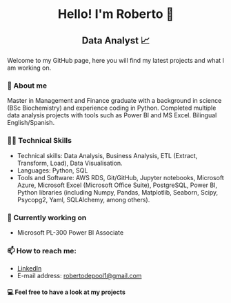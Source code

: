 #  <center>Hello! I'm Roberto 👋</center>
##  <center>Data Analyst 📈</center>
Welcome to my GitHub page, here you will find my latest projects and what I am working on.

### 🚀 About me
Master in Management and Finance graduate with a background in science (BSc Biochemistry) and experience coding in Python. Completed multiple data analysis projects with tools such as Power BI and MS Excel. Bilingual English/Spanish.

### 👨‍💻 Technical Skills
- Technical skills: Data Analysis, Business Analysis, ETL (Extract, Transform, Load), Data Visualisation. 
- Languages: Python, SQL
- Tools and Software: AWS RDS, Git/GitHub, Jupyter notebooks, Microsoft Azure, Microsoft Excel (Microsoft Office Suite), PostgreSQL, Power BI, Python libraries (including Numpy, Pandas, Matplotlib, Seaborn, Scipy, Psycopg2, Yaml, SQLAlchemy, among others).

### 🔭 Currently working on
- Microsoft PL-300 Power BI Associate 

### 📫 How to reach me:
- [LinkedIn](https://www.linkedin.com/in/roberto-de-pool-09485a2ab/)
- E-mail address: robertodepool1@gmail.com

#### 💻 Feel free to have a look at my projects 
